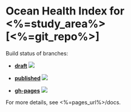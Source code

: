 # Ocean Health Index for <%=study_area%> [<%=git_repo%>]

Build status of branches:

- [**draft**](https://github.com/<%=git_slug%>/tree/draft)
  [![](https://api.travis-ci.org/<%=git_slug%>.svg?branch=draft)](https://travis-ci.org/<%=git_slug%>/branches)

- [**published**](https://github.com/<%=git_slug%>/tree/published) 
  [![](https://api.travis-ci.org/<%=git_slug%>.svg?branch=published)](https://travis-ci.org/<%=git_slug%>/branches)

- [**gh-pages**](https://github.com/<%=git_slug%>/tree/gh-pages)
  [![](https://api.travis-ci.org/<%=git_slug%>.svg?branch=gh-pages)](https://travis-ci.org/<%=git_slug%>/branches)

For more details, see <%=pages_url%>/docs.
